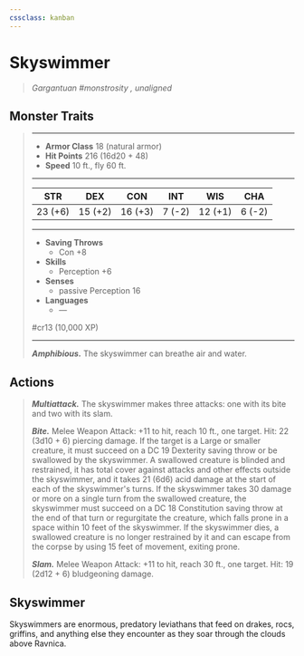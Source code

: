 ```yaml
---
cssclass: kanban
---
```


# Skyswimmer
>*Gargantuan #monstrosity , unaligned*
## Monster Traits
>___
>- **Armor Class** 18 (natural armor)
>- **Hit Points** 216 (16d20 + 48)
>- **Speed** 10 ft., fly 60 ft.
>___
>|STR|DEX|CON|INT|WIS|CHA|
>|:---:|:---:|:---:|:---:|:---:|:---:|
>|23 (+6)|15 (+2)|16 (+3)|7 (-2)|12 (+1)|6 (-2)|
>___
>- **Saving Throws**
>	 - Con +8
>- **Skills**
>	 - Perception +6
>- **Senses**
>	 - passive Perception 16
>- **Languages**
>	 - —
>
> #cr13 (10,000 XP)
>___
>***Amphibious.*** The skyswimmer can breathe air and water.  
>
## Actions
>***Multiattack.*** The skyswimmer makes three attacks: one with its bite and two with its slam.  
>
>***Bite.*** Melee Weapon Attack: +11 to hit, reach 10 ft., one target. Hit: 22 (3d10 + 6) piercing damage. If the target is a Large or smaller creature, it must succeed on a DC 19 Dexterity saving throw or be swallowed by the skyswimmer. A swallowed creature is blinded and restrained, it has total cover against attacks and other effects outside the skyswimmer, and it takes 21 (6d6) acid damage at the start of each of the skyswimmer's turns. If the skyswimmer takes 30 damage or more on a single turn from the swallowed creature, the skyswimmer must succeed on a DC 18 Constitution saving throw at the end of that turn or regurgitate the creature, which falls prone in a space within 10 feet of the skyswimmer. If the skyswimmer dies, a swallowed creature is no longer restrained by it and can escape from the corpse by using 15 feet of movement, exiting prone.  
>
>***Slam.*** Melee Weapon Attack: +11 to hit, reach 30 ft., one target. Hit: 19 (2d12 + 6) bludgeoning damage.
## Skyswimmer
Skyswimmers are enormous, predatory leviathans that feed on drakes, rocs, griffins, and anything else they encounter as they soar through the clouds above Ravnica.